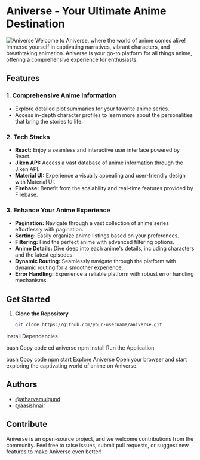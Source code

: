 # Aniverse - Your Ultimate Anime Destination
![Aniverse](./localhost_5173_.png)
Welcome to Aniverse, where the world of anime comes alive! Immerse yourself in captivating narratives, vibrant characters, and breathtaking animation. Aniverse is your go-to platform for all things anime, offering a comprehensive experience for enthusiasts.

## Features

### 1. Comprehensive Anime Information
   - Explore detailed plot summaries for your favorite anime series.
   - Access in-depth character profiles to learn more about the personalities that bring the stories to life.

### 2. Tech Stacks
   - **React:** Enjoy a seamless and interactive user interface powered by React.
   - **Jiken API:** Access a vast database of anime information through the Jiken API.
   - **Material UI:** Experience a visually appealing and user-friendly design with Material UI.
   - **Firebase:** Benefit from the scalability and real-time features provided by Firebase.

### 3. Enhance Your Anime Experience
   - **Pagination:** Navigate through a vast collection of anime series effortlessly with pagination.
   - **Sorting:** Easily organize anime listings based on your preferences.
   - **Filtering:** Find the perfect anime with advanced filtering options.
   - **Anime Details:** Dive deep into each anime's details, including characters and the latest episodes.
   - **Dynamic Routing:** Seamlessly navigate through the platform with dynamic routing for a smoother experience.
   - **Error Handling:** Experience a reliable platform with robust error handling mechanisms.

## Get Started

1. **Clone the Repository**
   ```bash
   git clone https://github.com/your-username/aniverse.git
Install Dependencies

bash
Copy code
cd aniverse
npm install
Run the Application

bash
Copy code
npm start
Explore Aniverse
Open your browser and start exploring the captivating world of anime on Aniverse.

## Authors
  - [@atharvamulgund](https://www.github.com/atharvamulgund)
  - [@aasishnair](https://github.com/AashishNair01)

## Contribute

Aniverse is an open-source project, and we welcome contributions from the community. Feel free to raise issues, submit pull requests, or suggest new features to make Aniverse even better!
